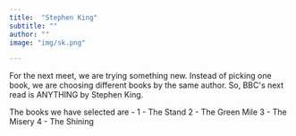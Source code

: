 ```yaml
---
title:  "Stephen King"
subtitle: ""
author: ""
image: "img/sk.png"

---
```


For the next meet, we are trying something new. Instead of picking one book, we are choosing different books by the same author. So, BBC's next read is ANYTHING by Stephen King.  

The books we have selected are -
1 - The Stand
2 - The Green Mile
3 - The Misery
4 - The Shining 